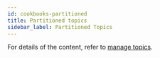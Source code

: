 ```yaml
---
id: cookbooks-partitioned
title: Partitioned topics
sidebar_label: Partitioned Topics
---
```

For details of the content, refer to [manage topics](admin-api-topics.md).